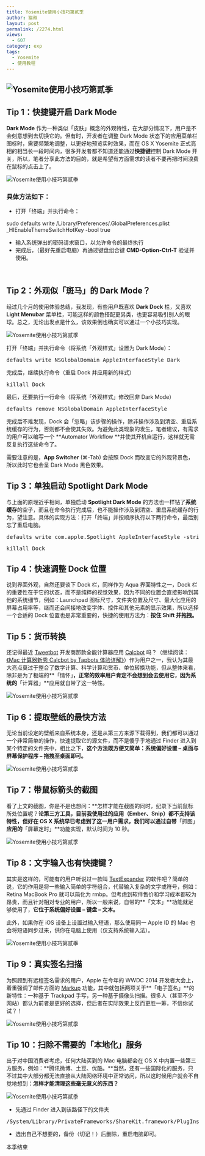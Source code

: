 ```yaml
---
title: Yosemite使用小技巧第贰季
author: 猫叔
layout: post
permalink: /2274.html
views:
  - 607
category: exp
tags:
  - Yosemite
  - 使用教程
---
```

## ![Yosemite使用小技巧第贰季][1]

## Tip 1：快捷键开启 Dark Mode

**Dark Mode** 作为一种类似「皮肤」概念的外观特性，在大部分情况下，用户是不会刻意想到去切换它的。但有时，开发者在调整 Dark Mode 状态下的应用菜单栏图标时，需要频繁地调整，以更好地预览实时效果，而在 OS X Yosemite 正式亮相的相当长一段时间内，很多开发者都不知道还能通过**快捷键**控制 Dark Mode 开关，所以，笔者分享此方法的目的，就是希望有方面需求的读者不要再把时间浪费在鼠标的点击上了。

![Yosemite使用小技巧第贰季][2]

### 具体方法如下：

  * 打开「终端」并执行命令：

sudo defaults write /Library/Preferences/.GlobalPreferences.plist _HIEnableThemeSwitchHotKey -bool true

  * 输入系统弹出的密码请求窗口，以允许命令的最终执行
  * 完成后，（最好先重启电脑）再通过键盘组合键 **CMD-Option-Ctrl-T** 验证并使用。

&nbsp;

## Tip 2：外观似「斑马」的 Dark Mode？

经过几个月的使用体验总结，我发现，有些用户既喜欢 **Dark Dock** 栏，又喜欢**Light Menubar** 菜单栏，可能这样的颜色搭配更另类，也更容易吸引别人的眼球。总之，无论出发点是什么，该效果倒也确实可以通过一个小技巧实现。

![Yosemite使用小技巧第贰季][3]

打开「终端」并执行命令（将系统「外观样式」设置为 Dark Mode）：

<pre>defaults write NSGlobalDomain AppleInterfaceStyle Dark</pre>

完成后，继续执行命令（重启 Dock 并应用新的样式）

<pre>killall Dock</pre>

最后，还要执行一行命令（将系统「外观样式」修改回非 Dark Mode）

<pre>defaults remove NSGlobalDomain AppleInterfaceStyle</pre>

完成后不难发现，Dock 会「忽略」该步骤的操作，除非操作涉及到清空、重启系统缓存的行为，否则都不会使其失效。为避免此类现象的发生，笔者建议，有需求的用户可以编写一个 **Automator Workflow **并使其开机自运行，这样就无需反复执行这些命令了。

需要注意的是，**App Switcher** (⌘-Tab) 会按照 Dock 而改变它的外观背景色，所以此时它也会呈 Dark Mode 黑色效果。

## Tip 3：单独启动 Spotlight Dark Mode

与上面的原理近乎相同，单独启动 **Spotlight Dark Mode** 的方法也一样钻了**系统缓存**的空子，而且在命令执行完成后，也不能操作涉及到清空、重启系统缓存的行为，望注意。具体的实现方法：打开「终端」并按顺序执行以下两行命令，最后别忘了重启电脑。

<pre>defaults write com.apple.Spotlight AppleInterfaceStyle -string Dark</pre>

<pre>killall Dock</pre>

## Tip 4：快速调整 Dock 位置

说到界面外观，自然还要谈下 Dock 栏，同样作为 Aqua 界面特性之一，Dock 栏的重要性在于它的状态，而不是纯粹的视觉效果，因为不同的位置会直接影响到其他的系统细节，例如：Launchpad 图标尺寸，文件夹位置及尺寸、最大化应用的屏幕占用率等，继而还会间接地改变字体、控件和其他元素的显示效果，所以选择一个合适的 Dock 位置也是非常重要的，快捷的使用方法为：**按住 Shift 并拖拽。**

## Tip 5：货币转换

还记得最近 <a href="https://tapbots.com/software/tweetbot/mac/" target="_blank">Tweetbot</a> 开发商那款全能计算器应用 <a href="https://tapbots.com/software/calcbot/mac/" target="_blank">Calcbot</a> 吗？（继续阅读：<a href="http://sspai.com/27382" target="_blank">《Mac 计算器新秀 Calcbot by Tapbots 体验详解》</a>）作为用户之一，我认为其最大亮点莫过于整合了数学计算、科学计算和货币、单位转换功能，但从整体来看，除非是为了极端的**「情怀」**，正常的效率用户肯定不会想到会去使用它，因为系统的**「计算器」**应用就自带了这一特性。

![Yosemite使用小技巧第贰季][4]

## Tip 6：提取壁纸的最快方法

无论当前设定的壁纸来自系统本身，还是从第三方来源下载得到，我们都可以通过一个非常简单的操作，快速提取它的源文件，而不是傻乎乎地通过 Finder 进入到某个特定的文件夹中，相比之下，**这个方法既方便又简单：系统偏好设置 &#8211; 桌面与屏幕保护程序 &#8211; 拖拽至桌面即可。**

![Yosemite使用小技巧第贰季][5]

## Tip 7：带鼠标箭头的截图

看了上文的截图，你是不是也想问：**怎样才能在截图的同时，纪录下当前鼠标所处位置呢？**论第三方工具，目前我使用过的应用（Ember、Snip）都不支持该特性，但好在 OS X 系统早已考虑到了这一用户需求，我们可以通过自带**「抓图」**应用的**「屏幕定时」**功能实现，默认时间为 10 秒。

![Yosemite使用小技巧第贰季][6]

## Tip 8：文字输入也有快捷键？

其实是这样的，可能有的用户听说过一款叫 <a href="http://smilesoftware.com/TextExpander/index.html" target="_blank">TextExpander</a> 的软件吧？简单的说，它的作用是将一些输入简单的字符组合，代替输入复杂的文字或符号，例如：Retina MacBook Pro 就可以简化为 rmbp。但考虑到软件售价和学习成本都较为昂贵，而且针对相对专业的用户，所以一般来说，自带的**「文本」**功能就足够使用了，**它位于系统偏好设置 &#8211; 键盘 &#8211; 文本。**

此外，如果你在 iOS 设备上设置过输入短语，那么使用同一 Apple ID 的 Mac 也会将短语同步过来，供你在电脑上使用（仅支持系统输入法）。

![Yosemite使用小技巧第贰季][7]

## Tip 9：真实签名扫描

为照顾到有远程签名需求的用户，Apple 在今年的 WWDC 2014 开发者大会上，着重强调了邮件方面的 <a href="https://www.apple.com/osx/better-apps/" target="_blank">Markup</a> 功能，其中就包括两项关于**「电子签名」**的新特性：一种基于 Trackpad 手写，另一种基于摄像头扫描。很多人（甚至不少网站）都认为前者是更好的选择，但后者在实际效果上反而更胜一筹，不信你试试？！

![Yosemite使用小技巧第贰季][8]

## Tip 10：扫除不需要的「本地化」服务

出于对中国消费者考虑，任何大陆买到的 Mac 电脑都会在 OS X 中内置一些第三方服务，例如：**腾讯微博、土豆、优酷。**当然，还有一些国际化的服务，只不过其中大部分都无法直接从大陆网络环境中正常访问，所以这时候用户就会不自觉地想到：**怎样才能清理这些毫无意义的东西？**

![Yosemite使用小技巧第贰季][9]

  * 先通过 Finder 进入到该路径下的文件夹

<pre>/System/Library/PrivateFrameworks/ShareKit.framework/PlugIns</pre>

  * 选出自己不想要的，备份（切记！）后删除，重启电脑即可。

本季结束


 [1]: http://cache.maoshu.cc//wp-content/uploads/sinapicv2-backup/2274-ww2-large-005V4vEUjw1enudlmbi40j30iw0dftb6.jpg
 [2]: http://cache.maoshu.cc//wp-content/uploads/sinapicv2-backup/2274-ww2-large-005V4vEUjw1enudlpw3l8j30ka0b741u.jpg
 [3]: http://cache.maoshu.cc//wp-content/uploads/sinapicv2-backup/2274-ww3-large-005V4vEUjw1enudlrf0y0j30m80dw42d.jpg
 [4]: http://cache.maoshu.cc//wp-content/uploads/sinapicv2-backup/2274-ww1-large-005V4vEUjw1enudlsatmrj30ih0acgms.jpg
 [5]: http://cache.maoshu.cc//wp-content/uploads/sinapicv2-backup/2274-ww4-large-005V4vEUjw1enudlvfypoj30m70g9n0i.jpg
 [6]: http://cache.maoshu.cc//wp-content/uploads/sinapicv2-backup/2274-ww3-large-005V4vEUjw1enudlw8h19j30h6079wfd.jpg
 [7]: http://cache.maoshu.cc//wp-content/uploads/sinapicv2-backup/2274-ww4-large-005V4vEUjw1enudly68mvj30gp08fq3v.jpg
 [8]: http://cache.maoshu.cc//wp-content/uploads/sinapicv2-backup/2274-ww1-large-005V4vEUjw1enudm0o76qj30eb08g0u9.jpg
 [9]: http://cache.maoshu.cc//wp-content/uploads/sinapicv2-backup/2274-ww3-large-005V4vEUjw1enudm1u7o7j30ix0erwg4.jpg

